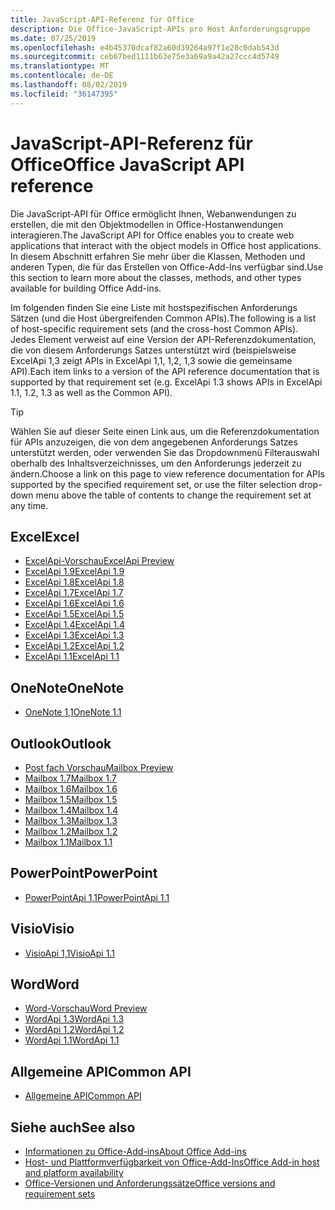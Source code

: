```yaml
---
title: JavaScript-API-Referenz für Office
description: Die Office-JavaScript-APIs pro Host Anforderungsgruppe
ms.date: 07/25/2019
ms.openlocfilehash: e4b45370dcaf82a60d39264a97f1e28c0dab543d
ms.sourcegitcommit: ceb67bed1111b63e75e3a69a9a42a27ccc4d5749
ms.translationtype: MT
ms.contentlocale: de-DE
ms.lasthandoff: 08/02/2019
ms.locfileid: "36147395"
---
```

# <a name="office-javascript-api-reference"></a><span data-ttu-id="23b48-103">JavaScript-API-Referenz für Office</span><span class="sxs-lookup"><span data-stu-id="23b48-103">Office JavaScript API reference</span></span>

<span data-ttu-id="23b48-104">Die JavaScript-API für Office ermöglicht Ihnen, Webanwendungen zu erstellen, die mit den Objektmodellen in Office-Hostanwendungen interagieren.</span><span class="sxs-lookup"><span data-stu-id="23b48-104">The JavaScript API for Office enables you to create web applications that interact with the object models in Office host applications.</span></span> <span data-ttu-id="23b48-105">In diesem Abschnitt erfahren Sie mehr über die Klassen, Methoden und anderen Typen, die für das Erstellen von Office-Add-Ins verfügbar sind.</span><span class="sxs-lookup"><span data-stu-id="23b48-105">Use this section to learn more about the classes, methods, and other types available for building Office Add-ins.</span></span>

<span data-ttu-id="23b48-106">Im folgenden finden Sie eine Liste mit hostspezifischen Anforderungs Sätzen (und die Host übergreifenden Common APIs).</span><span class="sxs-lookup"><span data-stu-id="23b48-106">The following is a list of host-specific requirement sets (and the cross-host Common APIs).</span></span> <span data-ttu-id="23b48-107">Jedes Element verweist auf eine Version der API-Referenzdokumentation, die von diesem Anforderungs Satzes unterstützt wird (beispielsweise ExcelApi 1,3 zeigt APIs in ExcelApi 1,1, 1,2, 1,3 sowie die gemeinsame API).</span><span class="sxs-lookup"><span data-stu-id="23b48-107">Each item links to a version of the API reference documentation that is supported by that requirement set (e.g. ExcelApi 1.3 shows APIs in ExcelApi 1.1, 1.2, 1.3 as well as the Common API).</span></span>

> [!TIP]
> <span data-ttu-id="23b48-108">Wählen Sie auf dieser Seite einen Link aus, um die Referenzdokumentation für APIs anzuzeigen, die von dem angegebenen Anforderungs Satzes unterstützt werden, oder verwenden Sie das Dropdownmenü Filterauswahl oberhalb des Inhaltsverzeichnisses, um den Anforderungs jederzeit zu ändern.</span><span class="sxs-lookup"><span data-stu-id="23b48-108">Choose a link on this page to view reference documentation for APIs supported by the specified requirement set, or use the filter selection drop-down menu above the table of contents to change the requirement set at any time.</span></span>

## <a name="excel"></a><span data-ttu-id="23b48-109">Excel</span><span class="sxs-lookup"><span data-stu-id="23b48-109">Excel</span></span>

- [<span data-ttu-id="23b48-110">ExcelApi-Vorschau</span><span class="sxs-lookup"><span data-stu-id="23b48-110">ExcelApi Preview</span></span>](/javascript/api/excel?view=excel-js-preview)
- [<span data-ttu-id="23b48-111">ExcelApi 1.9</span><span class="sxs-lookup"><span data-stu-id="23b48-111">ExcelApi 1.9</span></span>](/javascript/api/excel?view=excel-js-1.9)
- [<span data-ttu-id="23b48-112">ExcelApi 1.8</span><span class="sxs-lookup"><span data-stu-id="23b48-112">ExcelApi 1.8</span></span>](/javascript/api/excel?view=excel-js-1.8)
- [<span data-ttu-id="23b48-113">ExcelApi 1.7</span><span class="sxs-lookup"><span data-stu-id="23b48-113">ExcelApi 1.7</span></span>](/javascript/api/excel?view=excel-js-1.7)
- [<span data-ttu-id="23b48-114">ExcelApi 1.6</span><span class="sxs-lookup"><span data-stu-id="23b48-114">ExcelApi 1.6</span></span>](/javascript/api/excel?view=excel-js-1.6)
- [<span data-ttu-id="23b48-115">ExcelApi 1.5</span><span class="sxs-lookup"><span data-stu-id="23b48-115">ExcelApi 1.5</span></span>](/javascript/api/excel?view=excel-js-1.5)
- [<span data-ttu-id="23b48-116">ExcelApi 1.4</span><span class="sxs-lookup"><span data-stu-id="23b48-116">ExcelApi 1.4</span></span>](/javascript/api/excel?view=excel-js-1.4)
- [<span data-ttu-id="23b48-117">ExcelApi 1.3</span><span class="sxs-lookup"><span data-stu-id="23b48-117">ExcelApi 1.3</span></span>](/javascript/api/excel?view=excel-js-1.3)
- [<span data-ttu-id="23b48-118">ExcelApi 1.2</span><span class="sxs-lookup"><span data-stu-id="23b48-118">ExcelApi 1.2</span></span>](/javascript/api/excel?view=excel-js-1.2)
- [<span data-ttu-id="23b48-119">ExcelApi 1.1</span><span class="sxs-lookup"><span data-stu-id="23b48-119">ExcelApi 1.1</span></span>](/javascript/api/excel?view=excel-js-1.1)

## <a name="onenote"></a><span data-ttu-id="23b48-120">OneNote</span><span class="sxs-lookup"><span data-stu-id="23b48-120">OneNote</span></span>

- [<span data-ttu-id="23b48-121">OneNote 1,1</span><span class="sxs-lookup"><span data-stu-id="23b48-121">OneNote 1.1</span></span>](/javascript/api/onenote?view=onenote-js-1.1)

## <a name="outlook"></a><span data-ttu-id="23b48-122">Outlook</span><span class="sxs-lookup"><span data-stu-id="23b48-122">Outlook</span></span>

- [<span data-ttu-id="23b48-123">Post fach Vorschau</span><span class="sxs-lookup"><span data-stu-id="23b48-123">Mailbox Preview</span></span>](/javascript/api/outlook?view=outlook-js-preview)
- [<span data-ttu-id="23b48-124">Mailbox 1.7</span><span class="sxs-lookup"><span data-stu-id="23b48-124">Mailbox 1.7</span></span>](/javascript/api/outlook?view=outlook-js-1.7)
- [<span data-ttu-id="23b48-125">Mailbox 1.6</span><span class="sxs-lookup"><span data-stu-id="23b48-125">Mailbox 1.6</span></span>](/javascript/api/outlook?view=outlook-js-1.6)
- [<span data-ttu-id="23b48-126">Mailbox 1.5</span><span class="sxs-lookup"><span data-stu-id="23b48-126">Mailbox 1.5</span></span>](/javascript/api/outlook?view=outlook-js-1.5)
- [<span data-ttu-id="23b48-127">Mailbox 1.4</span><span class="sxs-lookup"><span data-stu-id="23b48-127">Mailbox 1.4</span></span>](/javascript/api/outlook?view=outlook-js-1.4)
- [<span data-ttu-id="23b48-128">Mailbox 1.3</span><span class="sxs-lookup"><span data-stu-id="23b48-128">Mailbox 1.3</span></span>](/javascript/api/outlook?view=outlook-js-1.3)
- [<span data-ttu-id="23b48-129">Mailbox 1.2</span><span class="sxs-lookup"><span data-stu-id="23b48-129">Mailbox 1.2</span></span>](/javascript/api/outlook?view=outlook-js-1.2)
- [<span data-ttu-id="23b48-130">Mailbox 1.1</span><span class="sxs-lookup"><span data-stu-id="23b48-130">Mailbox 1.1</span></span>](/javascript/api/outlook?view=outlook-js-1.1)

## <a name="powerpoint"></a><span data-ttu-id="23b48-131">PowerPoint</span><span class="sxs-lookup"><span data-stu-id="23b48-131">PowerPoint</span></span>

- [<span data-ttu-id="23b48-132">PowerPointApi 1,1</span><span class="sxs-lookup"><span data-stu-id="23b48-132">PowerPointApi 1.1</span></span>](/javascript/api/powerpoint?view=powerpoint-js-1.1)

## <a name="visio"></a><span data-ttu-id="23b48-133">Visio</span><span class="sxs-lookup"><span data-stu-id="23b48-133">Visio</span></span>

- [<span data-ttu-id="23b48-134">VisioApi 1,1</span><span class="sxs-lookup"><span data-stu-id="23b48-134">VisioApi 1.1</span></span>](/javascript/api/visio?view=visio-js-1.1)

## <a name="word"></a><span data-ttu-id="23b48-135">Word</span><span class="sxs-lookup"><span data-stu-id="23b48-135">Word</span></span>

- [<span data-ttu-id="23b48-136">Word-Vorschau</span><span class="sxs-lookup"><span data-stu-id="23b48-136">Word Preview</span></span>](/javascript/api/word?view=word-js-preview)
- [<span data-ttu-id="23b48-137">WordApi 1.3</span><span class="sxs-lookup"><span data-stu-id="23b48-137">WordApi 1.3</span></span>](/javascript/api/word?view=word-js-1.3)
- [<span data-ttu-id="23b48-138">WordApi 1.2</span><span class="sxs-lookup"><span data-stu-id="23b48-138">WordApi 1.2</span></span>](/javascript/api/word?view=word-js-1.2)
- [<span data-ttu-id="23b48-139">WordApi 1.1</span><span class="sxs-lookup"><span data-stu-id="23b48-139">WordApi 1.1</span></span>](/javascript/api/word?view=word-js-1.1)

## <a name="common-api"></a><span data-ttu-id="23b48-140">Allgemeine API</span><span class="sxs-lookup"><span data-stu-id="23b48-140">Common API</span></span>

- [<span data-ttu-id="23b48-141">Allgemeine API</span><span class="sxs-lookup"><span data-stu-id="23b48-141">Common API</span></span>](/javascript/api/office?view=common-js)

## <a name="see-also"></a><span data-ttu-id="23b48-142">Siehe auch</span><span class="sxs-lookup"><span data-stu-id="23b48-142">See also</span></span>

- [<span data-ttu-id="23b48-143">Informationen zu Office-Add-ins</span><span class="sxs-lookup"><span data-stu-id="23b48-143">About Office Add-ins</span></span>](/office/dev/add-ins/overview)
- [<span data-ttu-id="23b48-144">Host- und Plattformverfügbarkeit von Office-Add-Ins</span><span class="sxs-lookup"><span data-stu-id="23b48-144">Office Add-in host and platform availability</span></span>](/office/dev/add-ins/overview/office-add-in-availability)
- [<span data-ttu-id="23b48-145">Office-Versionen und Anforderungssätze</span><span class="sxs-lookup"><span data-stu-id="23b48-145">Office versions and requirement sets</span></span>](/office/dev/add-ins/develop/office-versions-and-requirement-sets)
